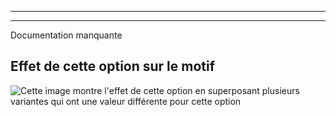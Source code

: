 ***

***

<Fixme>

Documentation manquante

</Fixme>

## Effet de cette option sur le motif

![Cette image montre l'effet de cette option en superposant plusieurs variantes qui ont une valeur différente pour cette option](titan_crotchseamcurveangle_sample.svg "Effet de cette option sur le motif")
